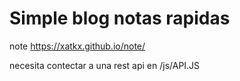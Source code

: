 # Simple blog notas rapidas 
note
https://xatkx.github.io/note/

necesita contectar a una rest api en /js/API.JS
